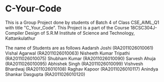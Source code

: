 # C-Your-Code
This is a Group Project done by students of Batch 4 of Class CSE_AIML_Q1 with title "C_Your_Code". This Project is a part of the Course 18CSC304J- Compiler Design of S.R.M Institute of Science and Technology, Kattankulathur


The name of Students are as follows
Aadarsh Joshi (RA2011026010061)
Vishal Agarwal (RA2011026010063)
Nisheeth Kumar Tripathi  (RA2011026010075)
Shubham Kumar  (RA2011026010090)
Sarvesh Ahuja (RA2011026010095)
Abhishek Singh (RA2011026010099)
Vishvesh Bhardwaj (RA2011026010108) 
Raghav Kapoor (RA2011026010117)
Anindya Shankar Dasgupta (RA2011026010120)
